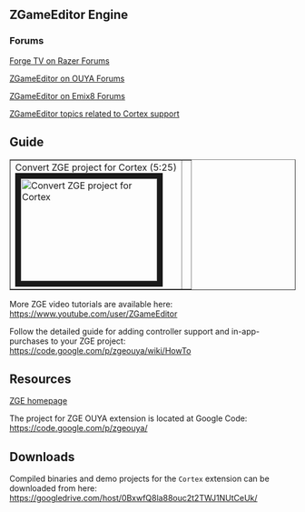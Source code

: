 ## ZGameEditor Engine

### Forums

[Forge TV on Razer Forums](https://insider.razerzone.com/index.php?forums/razer-forge-tv.126/)

[ZGameEditor on OUYA Forums](http://forums.ouya.tv/categories/zgameeditor-on-ouya)

[ZGameEditor on Emix8 Forums](http://www.emix8.org/forum/)

[ZGameEditor topics related to Cortex support](http://www.emix8.org/forum/viewtopic.php?t=1097)

## Guide

<table border=1>

 <tr>

 <td>Convert ZGE project for Cortex (5:25)<br/>
<a href="http://www.youtube.com/watch?feature=player_embedded&v=99y2JBYSbD0" target="_blank">
<img src="http://img.youtube.com/vi/99y2JBYSbD0/0.jpg" alt="Convert ZGE project for Cortex" width="240" height="180" border="10" /></a>
 </td>
 
  <td></td>
 
 </tr>
 
</table>

More ZGE video tutorials are available here:
https://www.youtube.com/user/ZGameEditor

Follow the detailed guide for adding controller support and in-app-purchases to your ZGE project:
https://code.google.com/p/zgeouya/wiki/HowTo

## Resources

[ZGE homepage](http://www.zgameeditor.org/)

The project for ZGE OUYA extension is located at Google Code:
https://code.google.com/p/zgeouya/

## Downloads

Compiled binaries and demo projects for the `Cortex` extension can be downloaded
from here:
https://googledrive.com/host/0BxwfQ8la88ouc2t2TWJ1NUtCeUk/
